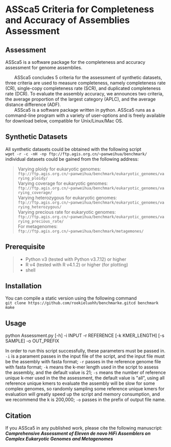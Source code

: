 # ASSca5 Criteria for Completeness and Accuracy of Assemblies Assessment
## Assessment
ASSca5 is a software package for the completeness and accuracy assessment for genome assemblies.  

&ensp;&ensp;&ensp;&ensp;ASSca5 concludes 5 criteria for the assessment of synthetic datasets, three criteria are used to measure completeness, namely completeness rate (CR), single-copy completeness rate (SCR), and duplicated completeness rate (DCR). To evaluate the assembly accuracy, we announces two criteria, the average proportion of the largest category (APLC), and the average distance difference (ADF).   
&ensp;&ensp;&ensp;&ensp;ASSca5 is a software package written in python. ASSca5 runs as a command-line program with a variety of user-options and is freely available for download below, compatible for Unix/Linux/Mac OS.  

## Synthetic Datasets
All synthetic datasets could be obtained with the following script  
``` wget -r -c -nH -np ftp://ftp.agis.org.cn/~panweihua/benchmark/ ```  
individual datasets could be gained from the following address:  
> Varying ploidy for eukaryotic genomes:  
``` ftp://ftp.agis.org.cn/~panweihua/benchmark/eukaryotic_genomes/varying_ploidy/ ```  
Varying coverage for eukaryotic genomes:  
``` ftp://ftp.agis.org.cn/~panweihua/benchmark/eukaryotic_genomes/varying_coverage/ ```  
Varying heterozygous for eukaryotic genomes:  
``` ftp://ftp.agis.org.cn/~panweihua/benchmark/eukaryotic_genomes/varying_heterozygous/ ```  
Varying precious rate for eukaryotic genomes:  
``` ftp://ftp.agis.org.cn/~panweihua/benchmark/eukaryotic_genomes/varying_precious_rate/ ```  
For metagenomes:  
``` ftp://ftp.agis.org.cn/~panweihua/benchmark/metagemones/ ```  

## Prerequisite
> * Python v3 (tested with Python v3.7.12) or higher
> * R v4 (tested with R v4.1.2) or higher (for plotting)
> * shell

## Installation
You can compile a static version using the following command  
``` git clone https://github.com/rookieluohh/benchmarke.gitcd benchmark ```  
``` make ``` 

## Usage
python Assessment.py [-h] -i INPUT -r REFERENCE [-k KMER_LENGTH] [-s SAMPLE] -o OUT_PREFIX  

In order to run this script successfully, these parameters must be passed in. `-i` is a parament passes in the input file of the script, and the input file must be the assembly with fasta format; `-r` passes in the reference genome file with fasta format; `-k` means the k-mer length used in the script to assess the assembly, and the default value is 21; `-s` means the number of reference unique k-mer used in the the assessment, the default value is "all", using all reference unique kmers to evaluate the assembly will be slow for some complex genomes, so randomly sampling some reference unique kmers for evaluation will greatly speed up the script and memory consumption, and we recommend the k is 200,000; `-o` passes in the prefix of output file name.

## Citation
If you ASSca5 in any published work, please cite the following manuscript:  
***Comprehensive Assessment of Eleven de novo HiFi Assemblers on Complex Eukaryotic Genomes and Metagenomes***


